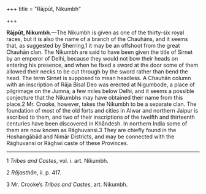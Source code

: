 +++
title = "Rājpūt, Nikumbh"

+++

**Rājpūt, Nikumbh**.—The Nikumbh is given as one of the thirty-six royal races, but it is also the name of a branch of the Chauhāns, and it seems that, as suggested by Sherring,1 it may be an offshoot from the great Chauhān clan. The Nikumbh are said to have been given the title of Sirnet by an emperor of Delhi, because they would not bow their heads on entering his presence, and when he fixed a sword at the door some of them allowed their necks to be cut through by the sword rather than bend the head. The term Sirnet is supposed to mean headless. A Chauhān column with an inscription of Rāja Bisal Deo was erected at Nigumbode, a place of pilgrimage on the Jumna, a few miles below Delhi, and it seems a possible conjecture that the Nikumbhs may have obtained their name from this place.2 Mr. Crooke, however, takes the Nikumbh to be a separate clan. The foundation of most of the old forts and cities in Alwar and northern Jaipur is ascribed to them, and two of their inscriptions of the twelfth and thirteenth centuries have been discovered in Khāndesh. In northern India some of them are now known as Rāghuvansi.3 They are chiefly found in the Hoshangābād and Nimār Districts, and may be connected with the Rāghuvansi or Rāghwi caste of these Provinces. 


* * *

1 *Tribes and Castes*, vol. i. art. Nikumbh. 

2 *Rājasthān*, ii. p. 417. 

3 Mr. Crooke’s *Tribes and Castes*, art. Nikumbh. 



